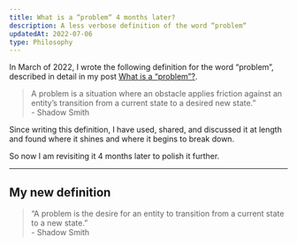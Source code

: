 ```yaml
---
title: What is a “problem“ 4 months later?
description: A less verbose definition of the word “problem“
updatedAt: 2022-07-06
type: Philosophy
---
```


In March of 2022, I wrote the following definition for the word “problem”, described in detail in my post [What is a “problem”?](/what-is-a-problem).

> A problem is a situation where an obstacle applies friction against an entity’s transition from a current state to a desired new state.” <br>- Shadow Smith

Since writing this definition, I have used, shared, and discussed it at length and found where it shines and where it begins to break down.

So now I am revisiting it 4 months later to polish it further.

---

## My new definition

> “A problem is the desire for an entity to transition from a current state to a new state.” <br>- Shadow Smith

